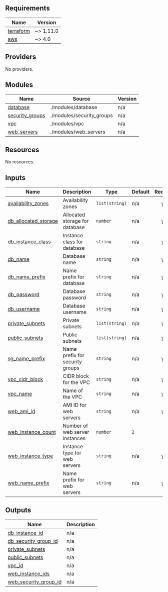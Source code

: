 <!-- BEGIN_TF_DOCS -->
## Requirements

| Name | Version |
|------|---------|
| <a name="requirement_terraform"></a> [terraform](#requirement\_terraform) | ~> 1.11.0 |
| <a name="requirement_aws"></a> [aws](#requirement\_aws) | ~> 4.0 |

## Providers

No providers.

## Modules

| Name | Source | Version |
|------|--------|---------|
| <a name="module_database"></a> [database](#module\_database) | ./modules/database | n/a |
| <a name="module_security_groups"></a> [security\_groups](#module\_security\_groups) | ./modules/security_groups | n/a |
| <a name="module_vpc"></a> [vpc](#module\_vpc) | ./modules/vpc | n/a |
| <a name="module_web_servers"></a> [web\_servers](#module\_web\_servers) | ./modules/web_servers | n/a |

## Resources

No resources.

## Inputs

| Name | Description | Type | Default | Required |
|------|-------------|------|---------|:--------:|
| <a name="input_availability_zones"></a> [availability\_zones](#input\_availability\_zones) | Availability zones | `list(string)` | n/a | yes |
| <a name="input_db_allocated_storage"></a> [db\_allocated\_storage](#input\_db\_allocated\_storage) | Allocated storage for database | `number` | n/a | yes |
| <a name="input_db_instance_class"></a> [db\_instance\_class](#input\_db\_instance\_class) | Instance class for database | `string` | n/a | yes |
| <a name="input_db_name"></a> [db\_name](#input\_db\_name) | Database name | `string` | n/a | yes |
| <a name="input_db_name_prefix"></a> [db\_name\_prefix](#input\_db\_name\_prefix) | Name prefix for database | `string` | n/a | yes |
| <a name="input_db_password"></a> [db\_password](#input\_db\_password) | Database password | `string` | n/a | yes |
| <a name="input_db_username"></a> [db\_username](#input\_db\_username) | Database username | `string` | n/a | yes |
| <a name="input_private_subnets"></a> [private\_subnets](#input\_private\_subnets) | Private subnets | `list(string)` | n/a | yes |
| <a name="input_public_subnets"></a> [public\_subnets](#input\_public\_subnets) | Public subnets | `list(string)` | n/a | yes |
| <a name="input_sg_name_prefix"></a> [sg\_name\_prefix](#input\_sg\_name\_prefix) | Name prefix for security groups | `string` | n/a | yes |
| <a name="input_vpc_cidr_block"></a> [vpc\_cidr\_block](#input\_vpc\_cidr\_block) | CIDR block for the VPC | `string` | n/a | yes |
| <a name="input_vpc_name"></a> [vpc\_name](#input\_vpc\_name) | Name of the VPC | `string` | n/a | yes |
| <a name="input_web_ami_id"></a> [web\_ami\_id](#input\_web\_ami\_id) | AMI ID for web servers | `string` | n/a | yes |
| <a name="input_web_instance_count"></a> [web\_instance\_count](#input\_web\_instance\_count) | Number of web server instances | `number` | `2` | no |
| <a name="input_web_instance_type"></a> [web\_instance\_type](#input\_web\_instance\_type) | Instance type for web servers | `string` | n/a | yes |
| <a name="input_web_name_prefix"></a> [web\_name\_prefix](#input\_web\_name\_prefix) | Name prefix for web servers | `string` | n/a | yes |

## Outputs

| Name | Description |
|------|-------------|
| <a name="output_db_instance_id"></a> [db\_instance\_id](#output\_db\_instance\_id) | n/a |
| <a name="output_db_security_group_id"></a> [db\_security\_group\_id](#output\_db\_security\_group\_id) | n/a |
| <a name="output_private_subnets"></a> [private\_subnets](#output\_private\_subnets) | n/a |
| <a name="output_public_subnets"></a> [public\_subnets](#output\_public\_subnets) | n/a |
| <a name="output_vpc_id"></a> [vpc\_id](#output\_vpc\_id) | n/a |
| <a name="output_web_instance_ids"></a> [web\_instance\_ids](#output\_web\_instance\_ids) | n/a |
| <a name="output_web_security_group_id"></a> [web\_security\_group\_id](#output\_web\_security\_group\_id) | n/a |
<!-- END_TF_DOCS -->